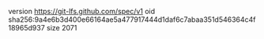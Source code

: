 version https://git-lfs.github.com/spec/v1
oid sha256:9a4e6b3d400e66164ae5a477917444d1daf6c7abaa351d546364c4f18965d937
size 2071
